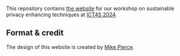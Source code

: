 This repository contains [the website]([https://pepijndereus.github.io/](https://ict4s2024-suspets.github.io/Website/)) for our workshop on sustainable privacy enhancing techniques at [ICT4S 2024](https://conf.researchr.org/home/ict4s-2024).

## Format & credit
The design of this website is created by [Mike Pierce](https://mikepierce.github.io/conference-website-template/).
